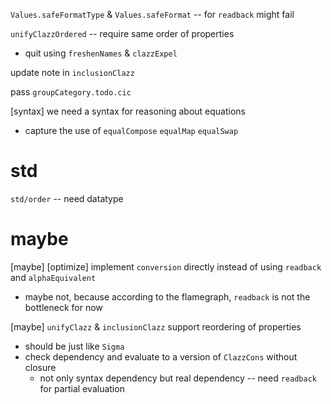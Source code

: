 `Values.safeFormatType` & `Values.safeFormat` -- for `readback` might fail

`unifyClazzOrdered` -- require same order of properties

- quit using `freshenNames` & `clazzExpel`

update note in `inclusionClazz`

pass `groupCategory.todo.cic`

[syntax] we need a syntax for reasoning about equations

- capture the use of `equalCompose` `equalMap` `equalSwap`

# std

`std/order` -- need datatype

# maybe

[maybe] [optimize] implement `conversion` directly instead of using `readback` and `alphaEquivalent`

- maybe not, because according to the flamegraph, `readback` is not the bottleneck for now

[maybe] `unifyClazz` & `inclusionClazz` support reordering of properties

- should be just like `Sigma`
- check dependency and evaluate to a version of `ClazzCons` without closure
  - not only syntax dependency but real dependency -- need `readback` for partial evaluation
